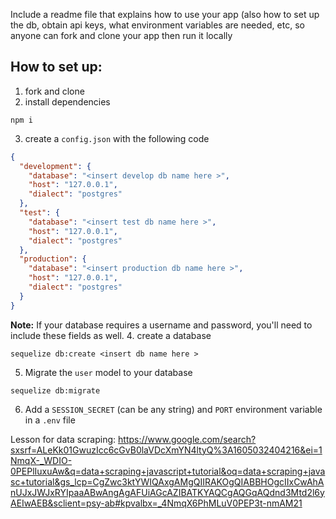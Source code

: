 
Include a readme file that explains how to use your app (also how to set up the db, obtain api keys, what environment variables are needed, etc, so anyone can fork and clone your app then run it locally


## How to set up:
1. fork and clone
2. install dependencies 
```
npm i 
```
3. create a `config.json` with the following code 
``` json
{
  "development": {
    "database": "<insert develop db name here >",
    "host": "127.0.0.1",
    "dialect": "postgres"
  },
  "test": {
    "database": "<insert test db name here >",
    "host": "127.0.0.1",
    "dialect": "postgres"
  },
  "production": {
    "database": "<insert production db name here >",
    "host": "127.0.0.1",
    "dialect": "postgres"
  }
}
```
**Note:** If your database requires a username and password, you'll need to include these fields as well.
4. create a database 
```
sequelize db:create <insert db name here > 
```
5. Migrate the `user` model to your database 
```
sequelize db:migrate 
```
6. Add a `SESSION_SECRET` (can be any string) and `PORT` environment variable in a `.env` file 

Lesson for data scraping: 
https://www.google.com/search?sxsrf=ALeKk01GwuzIcc6cGvB0laVDcXmYN4ltyQ%3A1605032404216&ei=1NmqX-_WDIO-0PEPlIuxuAw&q=data+scraping+javascript+tutorial&oq=data+scraping+javasc+tutorial&gs_lcp=CgZwc3ktYWIQAxgAMgQIIRAKOgQIABBHOgcIIxCwAhAnUJxJWJxRYIpaaABwAngAgAFUiAGcAZIBATKYAQCgAQGqAQdnd3Mtd2l6yAEIwAEB&sclient=psy-ab#kpvalbx=_4NmqX6PhMLuV0PEP3t-nmAM21